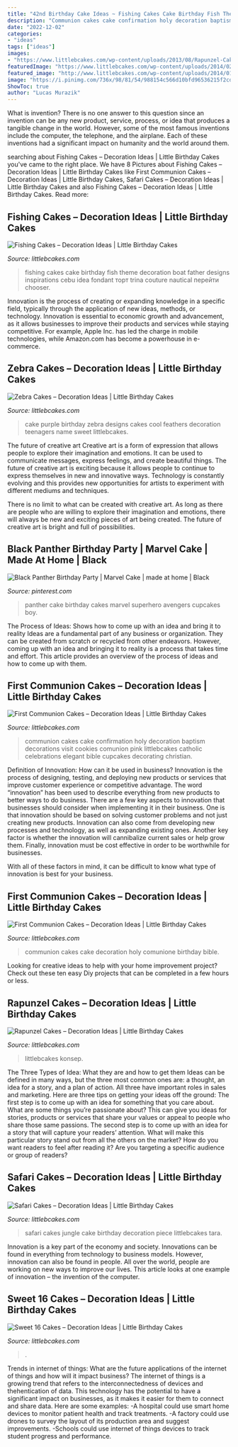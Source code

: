 ```yaml
---
title: "42nd Birthday Cake Ideas ~ Fishing Cakes Cake Birthday Fish Theme Decoration Boat Father Designs Inspirations Cebu Idea Fondant торт Trina Couture Nautical перейти Chooser"
description: "Communion cakes cake confirmation holy decoration baptism decorations visit cookies comunion pink littlebcakes catholic celebrations elegant bible cupcakes decorating christian"
date: "2022-12-02"
categories:
- "ideas"
tags: ["ideas"]
images:
- "https://www.littlebcakes.com/wp-content/uploads/2013/08/Rapunzel-Cake-Pan.jpg"
featuredImage: "https://www.littlebcakes.com/wp-content/uploads/2014/02/Sweet-16-Cake-Designs.jpg"
featured_image: "http://www.littlebcakes.com/wp-content/uploads/2014/01/Fishing-Cakes-Images.jpg"
image: "https://i.pinimg.com/736x/98/81/54/988154c566d10bfd96536215f2cd45c9.jpg"
ShowToc: true
author: "Lucas Murazik"
---
```



What is invention?
There is no one answer to this question since an invention can be any new product, service, process, or idea that produces a tangible change in the world. However, some of the most famous inventions include the computer, the telephone, and the airplane. Each of these inventions had a significant impact on humanity and the world around them.

	

		
searching about Fishing Cakes – Decoration Ideas | Little Birthday Cakes you've came to the right place. We have 8 Pictures about Fishing Cakes – Decoration Ideas | Little Birthday Cakes like First Communion Cakes – Decoration Ideas | Little Birthday Cakes, Safari Cakes – Decoration Ideas | Little Birthday Cakes and also Fishing Cakes – Decoration Ideas | Little Birthday Cakes. Read more:
		
    
## Fishing Cakes – Decoration Ideas | Little Birthday Cakes

<img loading=lazy src="http://www.littlebcakes.com/wp-content/uploads/2014/01/Fishing-Cakes-Images.jpg" onerror="this.onerror=null;this.src='https://tse3.mm.bing.net/th?id=OIP.PT8mZGQT0QsOmBA6coadawHaJ4&amp;pid=15.1';" alt="Fishing Cakes – Decoration Ideas | Little Birthday Cakes">

_Source: littlebcakes.com_

>fishing cakes cake birthday fish theme decoration boat father designs inspirations cebu idea fondant торт trina couture nautical перейти chooser. 

	

Innovation is the process of creating or expanding knowledge in a specific field, typically through the application of new ideas, methods, or technology. Innovation is essential to economic growth and advancement, as it allows businesses to improve their products and services while staying competitive. For example, Apple Inc. has led the charge in mobile technologies, while Amazon.com has become a powerhouse in e-commerce.

    
## Zebra Cakes – Decoration Ideas | Little Birthday Cakes

<img loading=lazy src="http://www.littlebcakes.com/wp-content/uploads/2014/01/Purple-Zebra-Cake-680x1024.jpg" onerror="this.onerror=null;this.src='https://tse3.mm.bing.net/th?id=OIP.vueJ_8HKu-7WIhOGFVB2_gHaLJ&amp;pid=15.1';" alt="Zebra Cakes – Decoration Ideas | Little Birthday Cakes">

_Source: littlebcakes.com_

>cake purple birthday zebra designs cakes cool feathers decoration teenagers name sweet littlebcakes. 

	

The future of creative art
Creative art is a form of expression that allows people to explore their imagination and emotions. It can be used to communicate messages, express feelings, and create beautiful things.
The future of creative art is exciting because it allows people to continue to express themselves in new and innovative ways. Technology is constantly evolving and this provides new opportunities for artists to experiment with different mediums and techniques.

There is no limit to what can be created with creative art. As long as there are people who are willing to explore their imagination and emotions, there will always be new and exciting pieces of art being created. The future of creative art is bright and full of possibilities.

    
## Black Panther Birthday Party | Marvel Cake | Made At Home | Black

<img loading=lazy src="https://i.pinimg.com/736x/98/81/54/988154c566d10bfd96536215f2cd45c9.jpg" onerror="this.onerror=null;this.src='https://tse4.mm.bing.net/th?id=OIP.ziq6lsVB7XV4WI2OMF-UTwHaJ4&amp;pid=15.1';" alt="Black Panther Birthday Party | Marvel Cake | made at home | Black">

_Source: pinterest.com_

>panther cake birthday cakes marvel superhero avengers cupcakes boy. 

	

The Process of Ideas: Shows how to come up with an idea and bring it to reality
Ideas are a fundamental part of any business or organization. They can be created from scratch or recycled from other endeavors. However, coming up with an idea and bringing it to reality is a process that takes time and effort. This article provides an overview of the process of ideas and how to come up with them.

    
## First Communion Cakes – Decoration Ideas | Little Birthday Cakes

<img loading=lazy src="http://www.littlebcakes.com/wp-content/uploads/2014/02/First-Communion-Cake-Ideas.jpg" onerror="this.onerror=null;this.src='https://tse4.mm.bing.net/th?id=OIP.1RPWOvpRM8PYYx0NG-ujNAHaLV&amp;pid=15.1';" alt="First Communion Cakes – Decoration Ideas | Little Birthday Cakes">

_Source: littlebcakes.com_

>communion cakes cake confirmation holy decoration baptism decorations visit cookies comunion pink littlebcakes catholic celebrations elegant bible cupcakes decorating christian. 

	

Definition of Innovation: How can it be used in business?
Innovation is the process of designing, testing, and deploying new products or services that improve customer experience or competitive advantage. The word “innovation” has been used to describe everything from new products to better ways to do business.
There are a few key aspects to innovation that businesses should consider when implementing it in their business. One is that innovation should be based on solving customer problems and not just creating new products. Innovation can also come from developing new processes and technology, as well as expanding existing ones. Another key factor is whether the innovation will cannibalize current sales or help grow them. Finally, innovation must be cost effective in order to be worthwhile for businesses.

With all of these factors in mind, it can be difficult to know what type of innovation is best for your business.

    
## First Communion Cakes – Decoration Ideas | Little Birthday Cakes

<img loading=lazy src="http://www.littlebcakes.com/wp-content/uploads/2014/02/Pictures-of-First-Communion-Cakes.jpg" onerror="this.onerror=null;this.src='https://tse2.mm.bing.net/th?id=OIP.zfnm4-BTchu_Sb08NsrPoQHaMF&amp;pid=15.1';" alt="First Communion Cakes – Decoration Ideas | Little Birthday Cakes">

_Source: littlebcakes.com_

>communion cakes cake decoration holy comunione birthday bible. 

	

Looking for creative ideas to help with your home improvement project? Check out these ten easy Diy projects that can be completed in a few hours or less.

    
## Rapunzel Cakes – Decoration Ideas | Little Birthday Cakes

<img loading=lazy src="https://www.littlebcakes.com/wp-content/uploads/2013/08/Rapunzel-Cake-Pan.jpg" onerror="this.onerror=null;this.src='https://tse3.mm.bing.net/th?id=OIP.tqgWB2Q-8wN5bo5QcUhSjQHaKI&amp;pid=15.1';" alt="Rapunzel Cakes – Decoration Ideas | Little Birthday Cakes">

_Source: littlebcakes.com_

>littlebcakes konsep. 

	

The Three Types of Idea: What they are and how to get them
Ideas can be defined in many ways, but the three most common ones are: a thought, an idea for a story, and a plan of action. All three have important roles in sales and marketing. Here are three tips on getting your ideas off the ground: 
The first step is to come up with an idea for something that you care about. What are some things you’re passionate about? This can give you ideas for stories, products or services that share your values or appeal to people who share those same passions. 
The second step is to come up with an idea for a story that will capture your readers’ attention. What will make this particular story stand out from all the others on the market? How do you want readers to feel after reading it? Are you targeting a specific audience or group of readers?

    
## Safari Cakes – Decoration Ideas | Little Birthday Cakes

<img loading=lazy src="http://www.littlebcakes.com/wp-content/uploads/2014/01/Safari-Cakes-Pictures-768x1024.jpg" onerror="this.onerror=null;this.src='https://tse1.mm.bing.net/th?id=OIP.G_xoIImjsZUYhIy1yOBCCgHaJ4&amp;pid=15.1';" alt="Safari Cakes – Decoration Ideas | Little Birthday Cakes">

_Source: littlebcakes.com_

>safari cakes jungle cake birthday decoration piece littlebcakes tara. 

	

Innovation is a key part of the economy and society. Innovations can be found in everything from technology to business models. However, innovation can also be found in people. All over the world, people are working on new ways to improve our lives. This article looks at one example of innovation – the invention of the computer.

    
## Sweet 16 Cakes – Decoration Ideas | Little Birthday Cakes

<img loading=lazy src="https://www.littlebcakes.com/wp-content/uploads/2014/02/Sweet-16-Cake-Designs.jpg" onerror="this.onerror=null;this.src='https://tse4.mm.bing.net/th?id=OIP.q4EwKaDHYu_Ow7TWRIpPMgHaLI&amp;pid=15.1';" alt="Sweet 16 Cakes – Decoration Ideas | Little Birthday Cakes">

_Source: littlebcakes.com_

>. 

	

Trends in internet of things: What are the future applications of the internet of things and how will it impact business?
The internet of things is a growing trend that refers to the interconnectedness of devices and thehentication of data. This technology has the potential to have a significant impact on businesses, as it makes it easier for them to connect and share data. Here are some examples: 
-A hospital could use smart home devices to monitor patient health and track treatments. 
-A factory could use drones to survey the layout of its production area and suggest improvements. 
-Schools could use internet of things devices to track student progress and performance.

